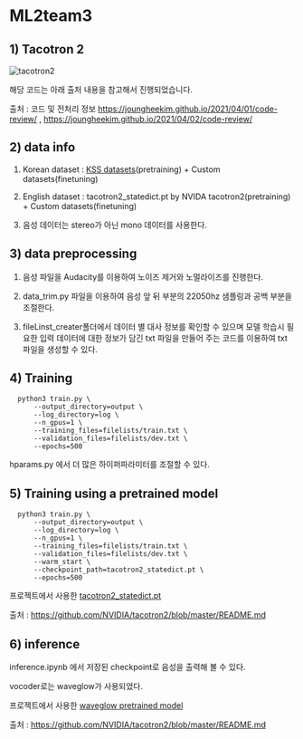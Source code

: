# ML2team3
## 1) Tacotron 2
![tacotron2](https://user-images.githubusercontent.com/96723027/205482780-23e42720-0e99-4a62-9f99-df063091fb67.png)

해당 코드는 아래 출처 내용을 참고해서 진행되었습니다. 

출처 : 코드 및 전처리 정보 <https://joungheekim.github.io/2021/04/01/code-review/> , <https://joungheekim.github.io/2021/04/02/code-review/>

## 2) data info

1. Korean dataset : [KSS datasets](.)(pretraining) + Custom datasets(finetuning)

2. English dataset : tacotron2_statedict.pt by NVIDA tacotron2(pretraining) + Custom datasets(finetuning)

3. 음성 데이터는 stereo가 아닌 mono 데이터를 사용한다.

## 3) data preprocessing

1. 음성 파일을 Audacity를 이용하여 노이즈 제거와 노멀라이즈를 진행한다.

2. data_trim.py 파일을 이용하여 음성 앞 뒤 부분의 22050hz 샘플링과 공백 부분을 조절한다. 

3. fileLinst_creater폴더에서 데이터 별 대사 정보를 확인할 수 있으며 모델 학습시 필요한 입력 데이터에 대한 정보가 담긴 txt 파일을 만들어 주는 코드를 이용하여 txt 파일을 생성할 수 있다. 

## 4) Training

```
  python3 train.py \
      --output_directory=output \
      --log_directory=log \
      --n_gpus=1 \
      --training_files=filelists/train.txt \
      --validation_files=filelists/dev.txt \
      --epochs=500
```
hparams.py 에서 더 많은 하이퍼파라미터를 조절할 수 있다. 

## 5) Training using a pretrained model

```
  python3 train.py \
      --output_directory=output \
      --log_directory=log \
      --n_gpus=1 \
      --training_files=filelists/train.txt \
      --validation_files=filelists/dev.txt \
      --warm_start \
      --checkpoint_path=tacotron2_statedict.pt \
      --epochs=500
```
프로젝트에서 사용한 [tacotron2_statedict.pt](https://drive.google.com/file/d/1c5ZTuT7J08wLUoVZ2KkUs_VdZuJ86ZqA/view)

출처 : <https://github.com/NVIDIA/tacotron2/blob/master/README.md>

## 6) inference

inference.ipynb 에서 저장된 checkpoint로 음성을 출력해 볼 수 있다. 

vocoder로는 waveglow가 사용되었다.

프로젝트에서 사용한 [waveglow pretrained model](https://drive.google.com/file/d/1rpK8CzAAirq9sWZhe9nlfvxMF1dRgFbF/view)

출처 : <https://github.com/NVIDIA/tacotron2/blob/master/README.md>
